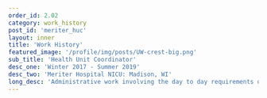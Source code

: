 ```yaml
---
order_id: 2.02
category: work_history
post_id: 'meriter_huc'
layout: inner
title: 'Work History'
featured_image: '/profile/img/posts/UW-crest-big.png'
sub_title: 'Health Unit Coordinator'
desc_one: 'Winter 2017 - Summer 2019'
desc_two: 'Meriter Hospital NICU: Madison, WI'
long_desc: 'Administrative work involving the day to day requirements of the unit. Worked closely with EPIC software.'
---
```

